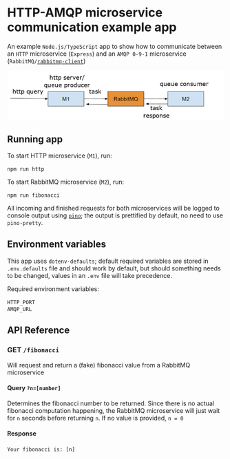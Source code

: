 #  HTTP-AMQP microservice communication example app

An example `Node.js/TypeScript` app to show how to communicate between an `HTTP` microservice (`Express`) and an `AMQP 0-9-1` microservice (`RabbitMQ/`[`rabbitmq-client`](https://github.com/cody-greene/node-rabbitmq-client))

![microservice communication scheme](./scheme.png "microservice communication scheme")

## Running app

To start HTTP microservice (`M1`), run:

 	npm run http

To start RabbitMQ microservice (`M2`), run:

 	npm run fibonacci

All incoming and finished requests for both microservices will be logged to console output using [`pino`](https://github.com/pinojs/pino); the output is prettified by default, no need to use `pino-pretty`.

## Environment variables

This app uses `dotenv-defaults`; default required variables are stored in `.env.defaults` file and should work by default, but should something needs to be changed, values in an `.env` file will take precedence.

Required environment variables:

	HTTP_PORT
	AMQP_URL

## API Reference

### GET `/fibonacci`

Will request and return a (fake) fibonacci value from a RabbitMQ microservice

#### Query `?n=[number]`

Determines the fibonacci number to be returned. Since there is no actual fibonacci computation happening, the RabbitMQ microservice will just wait for `n` seconds before returning `n`. If no value is provided, `n = 0`

#### Response

`Your fibonacci is: [n]`
